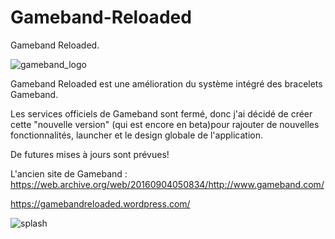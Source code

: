 # Gameband-Reloaded
  Gameband Reloaded.  
  
![gameband_logo](https://user-images.githubusercontent.com/75930741/138355326-74c9509d-16d1-4b68-9102-305ac871b704.png)

Gameband Reloaded est une amélioration du système intégré des bracelets Gameband. 

Les services officiels de Gameband sont fermé, donc j'ai décidé de créer cette "nouvelle version" (qui est encore en beta)pour rajouter de nouvelles fonctionnalités, launcher et le design globale de l'application.  

De futures mises à jours sont prévues!  


L'ancien site de Gameband : https://web.archive.org/web/20160904050834/http://www.gameband.com/

https://gamebandreloaded.wordpress.com/
  
![splash](https://user-images.githubusercontent.com/75930741/138355320-ede7e537-925f-438a-ae3b-090f256ea1ba.gif)
